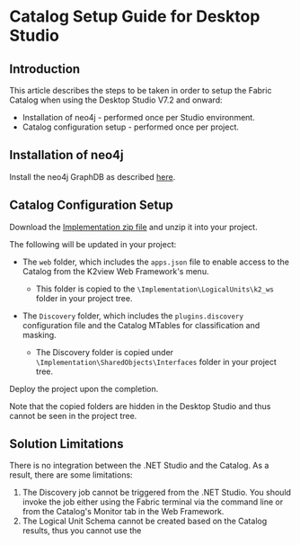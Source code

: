 <studio>

# Catalog Setup Guide for Desktop Studio

## Introduction

This article describes the steps to be taken in order to setup the Fabric Catalog when using the Desktop Studio V7.2 and onward:

* Installation of neo4j - performed once per Studio environment. 
* Catalog configuration setup - performed once per project.


## Installation of neo4j

Install the neo4j GraphDB as described [here](99_neo4j_windows_installation_guide.md).



## Catalog Configuration Setup

Download the [Implementation zip file](https://download.k2view.com/index.php/s/HAgVCsNHqsD2hvq) and unzip it into your project.

The following will be updated in your project:

* The ```web``` folder, which includes the ```apps.json``` file to enable access to the Catalog from the K2view Web Framework's menu.
  * This folder is copied to the ```\Implementation\LogicalUnits\k2_ws``` folder in your project tree.

* The  ```Discovery``` folder, which includes the ```plugins.discovery``` configuration file and the Catalog  MTables for classification and masking. 
  * The Discovery folder is copied under ```\Implementation\SharedObjects\Interfaces``` folder in your project tree. 

Deploy the project upon the completion.


Note that the copied folders are hidden in the Desktop Studio and thus cannot be seen in the project tree. 


## Solution Limitations

There is no integration between the .NET Studio and the Catalog. As a result, there are some limitations:

1. The Discovery job cannot be triggered from the .NET Studio. You should invoke the job either using the Fabric terminal via the command line or from the Catalog's Monitor tab in the Web Framework.
2. The Logical Unit Schema cannot be created based on the Catalog results, thus you cannot use the



</studio>
